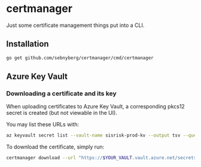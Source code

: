 # certmanager

Just some certificate management things put into a CLI.

## Installation

```bash
go get github.com/sebnyberg/certmanager/cmd/certmanager
```

## Azure Key Vault

### Downloading a certificate and its key

When uploading certificates to Azure Key Vault, a corresponding pkcs12 secret is created (but not viewable in the UI).

You may list these URLs with:

```bash
az keyvault secret list --vault-name sisrisk-prod-kv --output tsv --query '[?contentType == "application/x-pkcs12"].id'
```

To download the certificate, simply run:

```bash
certmanager download --url "https://$YOUR_VAULT.vault.azure.net/secrets/$YOUR_CERT"
```
